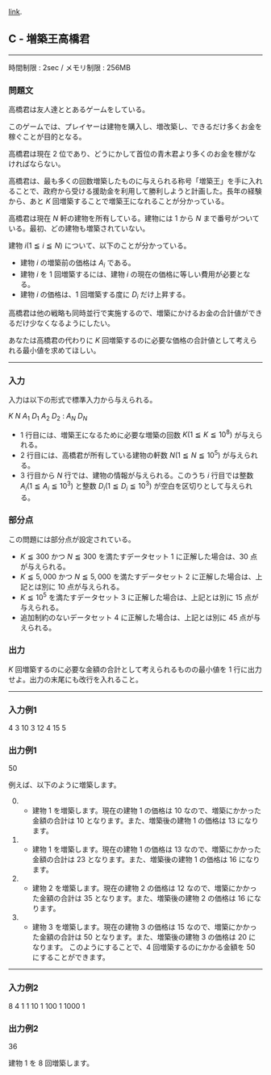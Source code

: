 [link](http://arc021.contest.atcoder.jp/tasks/arc021_3).

## C - 増築王高橋君

----------

時間制限 : 2sec / メモリ制限 : 256MB

### 問題文

高橋君は友人達ととあるゲームをしている。

このゲームでは、プレイヤーは建物を購入し、増改築し、できるだけ多くお金を稼ぐことが目的となる。

高橋君は現在 $2$ 位であり、どうにかして首位の青木君より多くのお金を稼がなければならない。

高橋君は、最も多くの回数増築したものに与えられる称号「増築王」を手に入れることで、政府から受ける援助金を利用して勝利しようと計画した。長年の経験から、あと $K$ 回増築することで増築王になれることが分かっている。

高橋君は現在 $N$ 軒の建物を所有している。建物には $1$ から $N$ まで番号がついている。最初、どの建物も増築されていない。

建物 $i (1 ≦ i ≦ N)$ について、以下のことが分かっている。

* 建物 $i$ の増築前の価格は $A_i$ である。
* 建物 $i$ を $1$ 回増築するには、建物 $i$ の現在の価格に等しい費用が必要となる。
* 建物 $i$ の価格は、$1$ 回増築する度に $D_i$ だけ上昇する。

高橋君は他の戦略も同時並行で実施するので、増築にかけるお金の合計値ができるだけ少なくなるようにしたい。

あなたは高橋君の代わりに $K$ 回増築するのに必要な価格の合計値として考えられる最小値を求めてほしい。

----------

### 入力

入力は以下の形式で標準入力から与えられる。

>
$K$
$N$
$A_1$ $D_1$
$A_2$ $D_2$
:
$A_N$ $D_N$


* $1$ 行目には、増築王になるために必要な増築の回数 $K (1 ≦ K ≦ 10^8)$ が与えられる。
* $2$ 行目には、高橋君が所有している建物の軒数 $N (1 ≦ N ≦ 10^5)$ が与えられる。
* $3$ 行目から $N$ 行では、建物の情報が与えられる。このうち $i$ 行目では整数 $A_i (1 ≦ A_i ≦10^3)$ と整数 $D_i (1 ≦ D_i ≦10^3)$ が空白を区切りとして与えられる。

### 部分点

この問題には部分点が設定されている。

* $K ≦ 300$ かつ $N ≦ 300$ を満たすデータセット $1$ に正解した場合は、$30$ 点が与えられる。
* $K ≦ 5,000$ かつ $N ≦ 5,000$ を満たすデータセット $2$ に正解した場合は、上記とは別に $10$ 点が与えられる。
* $K ≦ 10^5$ を満たすデータセット $3$ に正解した場合は、上記とは別に $15$ 点が与えられる。
* 追加制約のないデータセット $4$ に正解した場合は、上記とは別に $45$ 点が与えられる。

### 出力

$K$ 回増築するのに必要な金額の合計として考えられるものの最小値を $1$ 行に出力せよ。出力の末尾にも改行を入れること。

----------

### 入力例1

>
4
3
10 3
12 4
15 5


### 出力例1

>
50


例えば、以下のように増築します。

0. * 建物 $1$ を増築します。現在の建物 $1$ の価格は $10$ なので、増築にかかった金額の合計は $10$ となります。また、増築後の建物 $1$ の価格は $13$ になります。

0. * 建物 $1$ を増築します。現在の建物 $1$ の価格は $13$ なので、増築にかかった金額の合計は $23$ となります。また、増築後の建物 $1$ の価格は $16$ になります。

0. * 建物 $2$ を増築します。現在の建物 $2$ の価格は $12$ なので、増築にかかった金額の合計は $35$ となります。また、増築後の建物 $2$ の価格は $16$ になります。

0. * 建物 $3$ を増築します。現在の建物 $3$ の価格は $15$ なので、増築にかかった金額の合計は $50$ となります。また、増築後の建物 $3$ の価格は $20$ になります。
このようにすることで、$4$ 回増築するのにかかる金額を $50$ にすることができます。

----------

### 入力例2

>
8
4
1 1
10 1
100 1
1000 1


### 出力例2

>
36


建物 $1$ を $8$ 回増築します。

